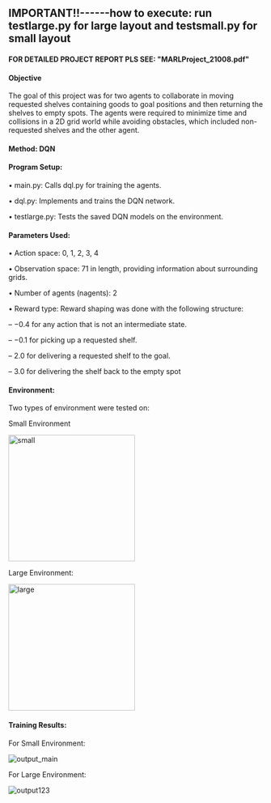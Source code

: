 ## IMPORTANT!!------how to execute: run testlarge.py for large layout and testsmall.py for small layout

#### FOR DETAILED PROJECT REPORT PLS SEE: "MARLProject_21008.pdf"

#### Objective
The goal of this project was for two agents to collaborate in moving requested shelves containing goods to
 goal positions and then returning the shelves to empty spots. The agents were required to minimize time
 and collisions in a 2D grid world while avoiding obstacles, which included non-requested shelves and the
 other agent.

 #### Method: DQN

 #### Program Setup:
 • main.py: Calls dql.py for training the agents.
 
 • dql.py: Implements and trains the DQN network.
 
 • testlarge.py: Tests the saved DQN models on the environment.

 #### Parameters Used:
 • Action space: 0, 1, 2, 3, 4
 
 • Observation space: 71 in length, providing information about surrounding grids.
 
 • Number of agents (nagents): 2
 
 • Reward type: Reward shaping was done with the following structure:
 
 – −0.4 for any action that is not an intermediate state.
 
 – −0.1 for picking up a requested shelf.
 
 – 2.0 for delivering a requested shelf to the goal.
 
 – 3.0 for delivering the shelf back to the empty spot

 #### Environment:
 Two types of environment were tested on:

 Small Environment
 
 <img width="250" alt="small" src="https://github.com/user-attachments/assets/032bd60e-c083-4539-9115-3e8fa18868e2">


 Large Environment:

 <img width="250" alt="large" src="https://github.com/user-attachments/assets/e6f8e05b-102b-40ca-b3e2-7c2b61e99297">


 #### Training Results:

 For Small Environment: 

 ![output_main](https://github.com/user-attachments/assets/a7dff751-b3ec-4642-a1c1-752abff9af41)


 For Large Environment:

 
![output123](https://github.com/user-attachments/assets/571561d5-5831-4906-90c6-3af62e47b074)



 
